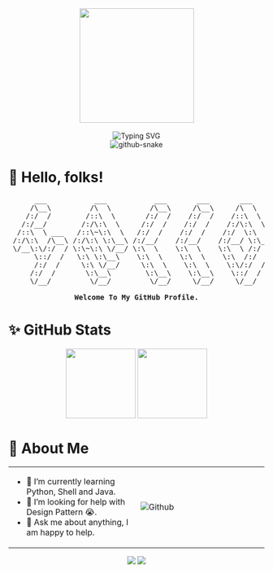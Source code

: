 <div align="center">
  <div>
    <img src="https://cdn.jsdelivr.net/gh/arcsurge/arcsurge/assets/developer.svg" height="225px" />
  </div>
  <br/>
  <!-- dynamic typing effect 动态打字效果 -->
  <div>
    <img src="https://readme-typing-svg.demolab.com?font=Fira+Code&weight=500&vCenter=true&size=26&pause=1000&random=false&width=435&lines=console.log(%22Hello%2C+World!%22)" alt="Typing SVG" />
  </div>
  <!-- Snake Code Contribution Map 贪吃蛇代码贡献图 -->
  <picture>
    <source media="(prefers-color-scheme: dark)" srcset="https://cdn.jsdelivr.net/gh/arcsurge/arcsurge@output/github-contribution-grid-snake-dark.svg" />
    <source media="(prefers-color-scheme: light)" srcset="https://cdn.jsdelivr.net/gh/arcsurge/arcsurge@output/github-contribution-grid-snake.svg" />
    <img alt="github-snake" src="https://cdn.jsdelivr.net/gh/arcsurge/arcsurge@output/github-contribution-grid-snake.svg" />
  </picture>
</div>

# 👋 Hello, folks!

<pre align="center">
      ___           ___           ___       ___       ___     
     /\__\         /\  \         /\__\     /\__\     /\  \    
    /:/  /        /::\  \       /:/  /    /:/  /    /::\  \   
   /:/__/        /:/\:\  \     /:/  /    /:/  /    /:/\:\  \  
  /::\  \ ___   /::\~\:\  \   /:/  /    /:/  /    /:/  \:\  \ 
 /:/\:\  /\__\ /:/\:\ \:\__\ /:/__/    /:/__/    /:/__/ \:\__\
 \/__\:\/:/  / \:\~\:\ \/__/ \:\  \    \:\  \    \:\  \ /:/  /
      \::/  /   \:\ \:\__\    \:\  \    \:\  \    \:\  /:/  / 
      /:/  /     \:\ \/__/     \:\  \    \:\  \    \:\/:/  /  
     /:/  /       \:\__\        \:\__\    \:\__\    \::/  /   
     \/__/         \/__/         \/__/     \/__/     \/__/    

<strong>Welcome To My GitHub Profile.</strong>
</pre>

# ✨ GitHub Stats

<div align="center">

  <!-- GitHub 数据统计 -->
  <img height="137px" src="https://github-readme-stats-sepia-one-88.vercel.app/api?username=ArcSurge&hide_title=true&show_icons=true&include_all_commits=true&theme=transparent&count_private=true&rank_icon=github" />
  <img height="137px" src="https://github-readme-stats-sepia-one-88.vercel.app/api/top-langs/?username=ArcSurge&hide_title=true&layout=compact&langs_count=6&theme=transparent" />

</div>

# 💫 About Me

<table>
  <tr>
    <td>
      <ul>
        <li>🌱 I’m currently learning Python, Shell and Java.</li>
        <li>🤔 I’m looking for help with Design Pattern 😭.</li>
        <li>💬 Ask me about anything, I am happy to help.</li>
      </ul>
    </td>
    <td width="50%">
      <img alt="Github" src="https://cdn.jsdelivr.net/gh/arcsurge/arcsurge/assets/git-header.svg" />
    </td>
  </tr>
</table>

<div align="center">

  <!-- GitHub Activity Graph GitHub 活动图 -->
  <picture>
    <source media="(prefers-color-scheme: dark)" srcset="https://github-readme-activity-graph.vercel.app/graph?username=ArcSurge&theme=xcode&bg_color=FF000000&hide_border=true" />
    <source media="(prefers-color-scheme: light)" srcset="https://github-readme-activity-graph.vercel.app/graph?username=ArcSurge&theme=xcode&bg_color=FF000000&color=000000&hide_border=true" />
    <img src="https://github-readme-activity-graph.vercel.app/graph?username=ArcSurge&theme=xcode&bg_color=FF000000&hide_border=true" />
  </picture>

  <img src="https://i.imgur.com/rilHVxA.png"/>

</div>
<!--
**ArcSurge/ArcSurge** is a ✨ _special_ ✨ repository because its `README.md` (this file) appears on your GitHub profile.

Here are some ideas to get you started:

- 🔭 I’m currently working on ...
- 🌱 I’m currently learning ...
- 👯 I’m looking to collaborate on ...
- 🤔 I’m looking for help with ...
- 💬 Ask me about ...
- 📫 How to reach me: ...
- 😄 Pronouns: ...
- ⚡ Fun fact: ...
-->
